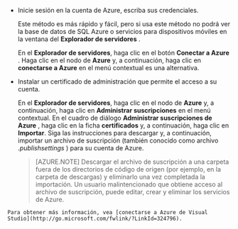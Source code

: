 
   * Inicie sesión en la cuenta de Azure, escriba sus credenciales.

     Este método es más rápido y fácil, pero si usa este método no podrá ver la base de datos de SQL Azure o servicios para dispositivos móviles en la ventana del **Explorador de servidores** .

     En el **Explorador de servidores**, haga clic en el botón **Conectar a Azure** . Haga clic en el nodo de **Azure** y, a continuación, haga clic en **conectarse a Azure** en el menú contextual es una alternativa.

   * Instalar un certificado de administración que permite el acceso a su cuenta.

     En el **Explorador de servidores**, haga clic en el nodo de **Azure** y, a continuación, haga clic en **Administrar suscripciones** en el menú contextual. En el cuadro de diálogo **Administrar suscripciones de Azure** , haga clic en la ficha **certificados** y, a continuación, haga clic en **Importar**. Siga las instrucciones para descargar y, a continuación, importar un archivo de suscripción (también conocido como archivo *.publishsettings* ) para su cuenta de Azure.

     > [AZURE.NOTE] Descargar el archivo de suscripción a una carpeta fuera de los directorios de código de origen (por ejemplo, en la carpeta de descargas) y eliminarlo una vez completada la importación. Un usuario malintencionado que obtiene acceso al archivo de suscripción, puede editar, crear y eliminar los servicios de Azure.

    Para obtener más información, vea [conectarse a Azure de Visual Studio](http://go.microsoft.com/fwlink/?LinkId=324796).
